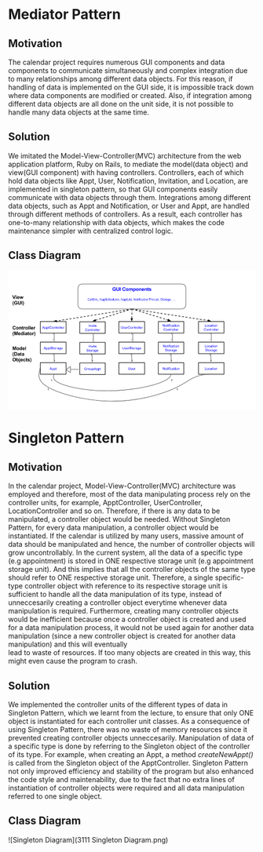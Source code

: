 # Mediator Pattern

## Motivation

The calendar project requires numerous GUI components and data components to communicate simultaneously and complex integration due to many relationships among different data objects. 
For this reason, if handling of data is implemented on the GUI side, it is impossible track down where data components are modified or created.
Also, if integration among different data objects are all done on the unit side, it is not possible to handle many data objects at the same time. 

## Solution

We imitated the Model-View-Controller(MVC) architecture from the web application platform, Ruby on Rails, to mediate the model(data object) and view(GUI component) with having controllers.
Controllers, each of which hold data objects like Appt, User, Notification, Invitation, and Location, are implemented in singleton pattern, so that GUI components easily communicate with data objects through them.
Integrations among different data objects, such as Appt and Notification, or User and Appt, are handled through different methods of controllers. 
As a result, each controller has one-to-many relationship with data objects, which makes the code maintenance simpler with centralized control logic.

## Class Diagram

![Mediator Diagram](mediator_diagram.png)


# Singleton Pattern

## Motivation

In the calendar project, Model-View-Controller(MVC) architecture was employed and therefore, most of the data manipulating process rely on the controller units, for example, ApptController, UserController, LocationController and so on.
Therefore, if there is any data to be manipulated, a controller object would be needed. Without Singleton Pattern, for every data manipulation, a controller object would be instantiated.
If the calendar is utilized by many users, massive amount of data should be manipulated and hence, the number of controller objects will grow uncontrollably.
In the current system, all the data of a specific type (e.g appointment) is stored in ONE respective storage unit (e.g appointment storage unit). 
And this implies that all the controller objects of the same type should refer to ONE respective storage unit.
Therefore, a single specific-type controller object with reference to its respective storage unit is sufficient to handle all the data manipulation of its type, instead of unneccesarily creating a controller object everytime whenever data manipulation is required.
Furthermore, creating many controller objects would be inefficient because once a controller object is created and used for a data manipulation process, it would not be used again for another data manipulation (since a new controller object is created for another data manipulation) and this will eventually  
lead to waste of resources. If too many objects are created in this way, this might even cause the program to crash.

## Solution  

We implemented the controller units of the different types of data in Singleton Pattern, which we learnt from the lecture, to ensure that only ONE object is instantiated for each controller unit classes.
As a consequence of using Singleton Pattern, there was no waste of memory resources since it prevented creating controller objects unneccesarily. 
Manipulation of data of a specific type is done by referring to the Singleton object of the controller of its type. 
For example, when creating an Appt, a method *createNewAppt()* is called from the Singleton object of the ApptController. 
Singleton Pattern not only improved efficiency and stability of the program but also enhanced the code style and maintenability, due to the fact that no extra lines of instantiation of controller objects were required and all data manipulation referred to one single object.

## Class Diagram

![Singleton Diagram](3111 Singleton Diagram.png)
